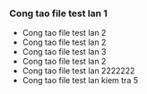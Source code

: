 ### Cong tao file test lan 1
- Cong tao file test lan 2
- Cong tao file test lan 2
- Cong tao file test lan 3
- Cong tao file test lan 2
- Cong tao file test lan 2222222
- Cong tao file test lan kiem tra 5
